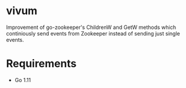 # vivum
Improvement of go-zookeeper's ChildrenW and GetW methods which continiously send events from Zookeeper instead of sending just single events.

# Requirements

* Go 1.11
